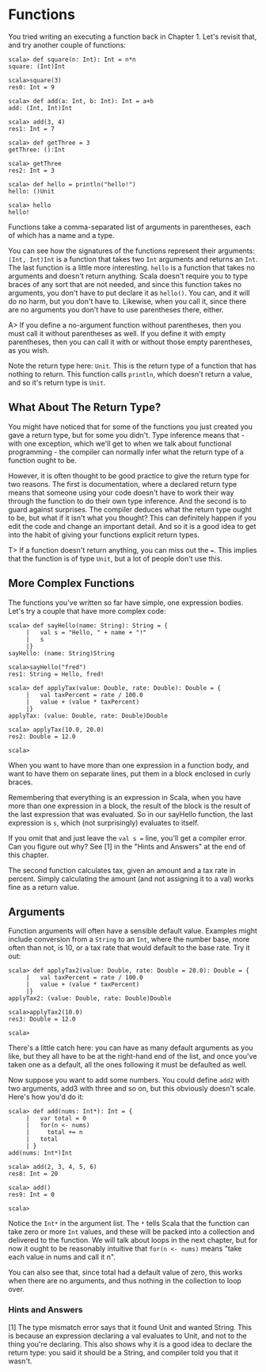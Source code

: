 # Functions

You tried writing an executing a function back in Chapter 1. Let's revisit that, and try another couple of functions:

~~~~~~~~
scala> def square(n: Int): Int = n*n
square: (Int)Int

scala>square(3)
res0: Int = 9

scala> def add(a: Int, b: Int): Int = a+b
add: (Int, Int)Int

scala> add(3, 4)
res1: Int = 7

scala> def getThree = 3
getThree: ():Int

scala> getThree
res2: Int = 3

scala> def hello = println("hello!")
hello: ()Unit

scala> hello
hello!
~~~~~~~~

Functions take a comma-separated list of arguments in parentheses, each of which has a name and a type.

You can see how the signatures of the functions represent their arguments: `(Int, Int)Int` is a function that takes two `Int` arguments and returns an `Int`. The last function is a little more interesting. `hello` is a function that takes no arguments and doesn't return anything. Scala doesn't require you to type braces of any sort that are not needed, and since this function takes no arguments, you don't have to put declare it as `hello()`. You can, and it will do no harm, but you don't have to. Likewise, when you call it, since there are no arguments you don't have to use parentheses there, either.

A> If you define a no-argument function without parentheses, then you must call it without parentheses as well. If you define it with empty parentheses, then you can call it with or without those empty parentheses, as you wish.

Note the return type here: `Unit`. This is the return type of a function that has nothing to return. This function calls `println`, which doesn't return a value, and so it's return type is `Unit`.

## What About The Return Type?

You might have noticed that for some of the functions you just created you gave a return type, but for some you didn't. Type inference means that - with one exception, which we'll get to when we talk about functional programming - the compiler can normally infer what the return type of a function ought to be.

However, it is often thought to be good practice to give the return type for two reasons. The first is documentation, where a declared return type means that someone using your code doesn't have to work their way through the function to do their own type inference. And the second is to guard against surprises. The compiler deduces what the return type ought to be, but what if it isn't what you thought? This can definitely happen if you edit the code and change an important detail. And so it is a good idea to get into the habit of giving your functions explicit return types.

T> If a function doesn't return anything, you can miss out the `=`. This implies that the function is of type `Unit`, but a lot of people don't use this.

## More Complex Functions

The functions you've written so far have simple, one expression bodies. Let's try a couple that have more complex code:

~~~~~~~~
scala> def sayHello(name: String): String = {
     |   val s = "Hello, " + name + "!"
     |   s
     |}
sayHello: (name: String)String

scala>sayHello("fred")
res1: String = Hello, fred!

scala> def applyTax(value: Double, rate: Double): Double = {
     |   val taxPercent = rate / 100.0
     |   value + (value * taxPercent)
     |}
applyTax: (value: Double, rate: Double)Double

scala> applyTax(10.0, 20.0)
res2: Double = 12.0

scala>
~~~~~~~~

When you want to have more than one expression in a function body, and want to have them on separate lines, put them in a block enclosed in curly braces.

Remembering that everything is an expression in Scala, when you have more than one expression in a block, the result of the block is the result of the last expression that was evaluated. So in our sayHello function, the last expression is `s`, which (not surprisingly) evaluates to itself.

If you omit that and just leave the `val s =` line, you'll get a compiler error. Can you figure out why? See [1] in the "Hints and Answers" at the end of this chapter.

The second function calculates tax, given an amount and a tax rate in percent. Simply calculating the amount (and not assigning it to a val) works fine as a return value.

## Arguments

Function arguments will often have a sensible default value. Examples might include conversion from a `String` to an `Int`, where the number base, more often than not, is 10, or a tax rate that would default to the base rate. Try it out:

~~~~~~~~
scala> def applyTax2(value: Double, rate: Double = 20.0): Double = {
     |   val taxPercent = rate / 100.0
     |   value + (value * taxPercent)
     |}
applyTax2: (value: Double, rate: Double)Double

scala>applyTax2(10.0)
res3: Double = 12.0

scala>
~~~~~~~~

There's a little catch here: you can have as many default arguments as you like, but they all have to be at the right-hand end of the list, and once you've taken one as a default, all the ones following it must be defaulted as well.

Now suppose you want to add some numbers. You could define `add2` with two arguments, add3 with three and so on, but this obviously doesn't scale. Here's how you'd do it:

~~~~~~~~
scala> def add(nums: Int*): Int = {
     |   var total = 0
     |   for(n <- nums)
     |     total += n
     |   total
     | }
add(nums: Int*)Int

scala> add(2, 3, 4, 5, 6)
res8: Int = 20

scala> add()
res9: Int = 0

scala>
~~~~~~~~

Notice the `Int*` in the argument list. The `*` tells Scala that the function can take zero or more `Int` values, and these will be packed into a collection and delivered to the function. We will talk about loops in the next chapter, but for now it ought to be reasonably intuitive that `for(n <- nums)` means "take each value in nums and call it n".

You can also see that, since total had a default value of zero, this works when there are no arguments, and thus nothing in the collection to loop over.

### Hints and Answers

[1] The type mismatch error says that it found Unit and wanted String. This is because an expression declaring a val evaluates to Unit, and not to the thing you're declaring. This also shows why it is a good idea to declare the return type: you said it should be a String, and compiler told you that it wasn't.